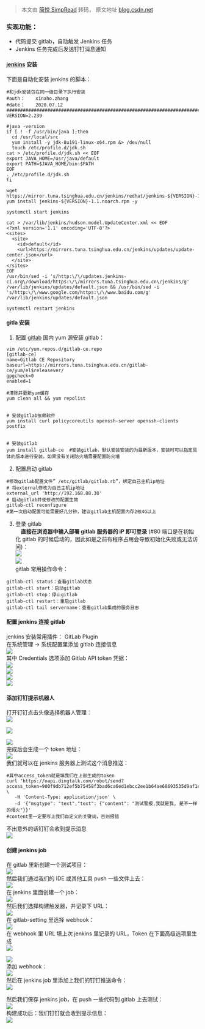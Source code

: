 > 本文由 [简悦 SimpRead](http://ksria.com/simpread/) 转码， 原文地址 [blog.csdn.net](https://blog.csdn.net/Real_cTo/article/details/107305122?ops_request_misc=&request_id=&biz_id=102&utm_term=gitlab%20jenkins%20%E9%9B%86%E6%88%90%20%E9%92%89%E9%92%89&utm_medium=distribute.pc_search_result.none-task-blog-2~all~sobaiduweb~default-1-107305122.142^v41^pc_rank_34_queryrelevant25,185^v2^tag_show&spm=1018.2226.3001.4187)

### 实现功能：

*   代码提交 gitlab，自动触发 Jenkins 任务
*   Jenkins 任务完成后发送钉钉消息通知

#### [jenkins](https://so.csdn.net/so/search?q=jenkins&spm=1001.2101.3001.7020) 安装

下面是自动化安装 jenkins 的脚本：

```
#和jdk安装包在同一级目录下执行安装
#auth：    xinaho.zhang
#date：    2020.07.12
###################################################################################################3
VERSION=2.239

#java -version 
if [ ! -f /usr/bin/java ];then
  cd /usr/local/src
  yum install -y jdk-8u191-linux-x64.rpm &> /dev/null  
  touch /etc/profile.d/jdk.sh
cat > /etc/profile.d/jdk.sh << EOF
export JAVA_HOME=/usr/java/default
export PATH=$JAVA_HOME/bin:$PATH
EOF
. /etc/profile.d/jdk.sh
fi

wget https://mirror.tuna.tsinghua.edu.cn/jenkins/redhat/jenkins-${VERSION}-1.1.noarch.rpm
yum install jenkins-${VERSION}-1.1.noarch.rpm -y

systemctl start jenkins

cat > /var/lib/jenkins/hudson.model.UpdateCenter.xml << EOF
<?xml version='1.1' encoding='UTF-8'?>
<sites>
  <site>
    <id>default</id>
    <url>https://mirrors.tuna.tsinghua.edu.cn/jenkins/updates/update-center.json</url>
  </site>
</sites>
EOF
/usr/bin/sed -i 's/http:\/\/updates.jenkins-ci.org\/download/https:\/\/mirrors.tuna.tsinghua.edu.cn\/jenkins/g' /var/lib/jenkins/updates/default.json && /usr/bin/sed -i 's/http:\/\/www.google.com/https:\/\/www.baidu.com/g' /var/lib/jenkins/updates/default.json

systemctl restart jenkins

```

#### gitla 安装

1. 配置 [gitlab](https://so.csdn.net/so/search?q=gitlab&spm=1001.2101.3001.7020) 国内 yum 源安装 gitlab：

```
vim /etc/yum.repos.d/gitlab-ce.repo
[gitlab-ce]
name=Gitlab CE Repository
baseurl=https://mirrors.tuna.tsinghua.edu.cn/gitlab-ce/yum/el$releasever/
gpgcheck=0
enabled=1

#清除并更新yum缓存
yum clean all && yum repolist


# 安装gitlab依赖软件
yum install curl policycoreutils openssh-server openssh-clients postfix


# 安装gitlab
yum install gitlab-ce  #安装gitlab，默认安装安装的为最新版本，安装时可以指定具体的版本进行安装。如果没有关闭防火墙需要配置防火墙

```

2. 配置启动 gitlab

```
#修改gitlab配置文件” /etc/gitlab/gitlab.rb”，绑定自己主机ip地址
# 将external修改为自己主机ip地址
external_url 'http://192.168.88.30'
# 启动gitlab并使修改的配置生效
gitlab-ctl reconfigure
#第一次启动配置可能需要好几分钟，建议gitlab主机配置内存2核4G以上

```

3. 登录 gitlab  
 **直接在浏览器中输入部署 gitlab 服务器的 iP 即可登录** (#80 端口是在初始化 gitlab 的时候启动的，因此如是之前有程序占用会导致初始化失败或无法访问)：  
![](https://img-blog.csdnimg.cn/20200712211203703.png?x-oss-process=image/watermark,type_ZmFuZ3poZW5naGVpdGk,shadow_10,text_aHR0cHM6Ly9ibG9nLmNzZG4ubmV0L1JlYWxfY1Rv,size_16,color_FFFFFF,t_70)  
![](https://img-blog.csdnimg.cn/20200712211442516.png?x-oss-process=image/watermark,type_ZmFuZ3poZW5naGVpdGk,shadow_10,text_aHR0cHM6Ly9ibG9nLmNzZG4ubmV0L1JlYWxfY1Rv,size_16,color_FFFFFF,t_70)  
gitlab 常用操作命令：

```
gitlab-ctl status：查看gitlab状态
gitlab-ctl start：启动gitlab
gitlab-ctl stop：停止gitlab
gitlab-ctl restart：重启gitlab
gitlab-ctl tail servername：查看gitlab集成的服务日志

```

#### 配置 jenkins 连接 gitlab

jenkins 安装常用插件： GitLab Plugin  
在系统管理 -> 系统配置里添加 gitlab 连接信息  
![](https://img-blog.csdnimg.cn/2020071221350568.png?x-oss-process=image/watermark,type_ZmFuZ3poZW5naGVpdGk,shadow_10,text_aHR0cHM6Ly9ibG9nLmNzZG4ubmV0L1JlYWxfY1Rv,size_16,color_FFFFFF,t_70)  
其中 Credentials 选项添加 Gitlab API token 凭据：  
![](https://img-blog.csdnimg.cn/20200712213908169.png?x-oss-process=image/watermark,type_ZmFuZ3poZW5naGVpdGk,shadow_10,text_aHR0cHM6Ly9ibG9nLmNzZG4ubmV0L1JlYWxfY1Rv,size_16,color_FFFFFF,t_70)  
![](https://img-blog.csdnimg.cn/20200712213831914.png?x-oss-process=image/watermark,type_ZmFuZ3poZW5naGVpdGk,shadow_10,text_aHR0cHM6Ly9ibG9nLmNzZG4ubmV0L1JlYWxfY1Rv,size_16,color_FFFFFF,t_70)  
![](https://img-blog.csdnimg.cn/20200712213952797.png?x-oss-process=image/watermark,type_ZmFuZ3poZW5naGVpdGk,shadow_10,text_aHR0cHM6Ly9ibG9nLmNzZG4ubmV0L1JlYWxfY1Rv,size_16,color_FFFFFF,t_70)  
![](https://img-blog.csdnimg.cn/20200712214103106.png?x-oss-process=image/watermark,type_ZmFuZ3poZW5naGVpdGk,shadow_10,text_aHR0cHM6Ly9ibG9nLmNzZG4ubmV0L1JlYWxfY1Rv,size_16,color_FFFFFF,t_70)

#### 添加钉钉提示机器人

打开钉钉点击头像选择机器人管理：  
![](https://img-blog.csdnimg.cn/20200712214428831.png?x-oss-process=image/watermark,type_ZmFuZ3poZW5naGVpdGk,shadow_10,text_aHR0cHM6Ly9ibG9nLmNzZG4ubmV0L1JlYWxfY1Rv,size_16,color_FFFFFF,t_70)

![](https://img-blog.csdnimg.cn/20200712214653833.png?x-oss-process=image/watermark,type_ZmFuZ3poZW5naGVpdGk,shadow_10,text_aHR0cHM6Ly9ibG9nLmNzZG4ubmV0L1JlYWxfY1Rv,size_16,color_FFFFFF,t_70)

![](https://img-blog.csdnimg.cn/20200712214735508.png)  
完成后会生成一个 token 地址：  
![](https://img-blog.csdnimg.cn/20200712214836538.png)  
我们就可以在 jenkins 服务器上测试这个消息推送：

```
#其中access_token就是填我们在上部生成的token
curl 'https://oapi.dingtalk.com/robot/send?access_token=900f9db712ef5b75458f3bad6ca6ed1ebcc2ee1b64ae68693535d9af1ef28f79' \
   -H 'Content-Type: application/json' \
   -d '{"msgtype": "text","text": {"content": "测试警报,我就是我, 是不一样的烟火"}}'
#content里一定要写上我们自定义的关键词，否则报错

```

不出意外的话钉钉会收到提示消息  
![](https://img-blog.csdnimg.cn/2020071221520431.png)

#### 创建 jenkins job

在 gitlab 里新创建一个测试项目：  
![](https://img-blog.csdnimg.cn/20200712215801460.png?x-oss-process=image/watermark,type_ZmFuZ3poZW5naGVpdGk,shadow_10,text_aHR0cHM6Ly9ibG9nLmNzZG4ubmV0L1JlYWxfY1Rv,size_16,color_FFFFFF,t_70)  
然后我们通过我们的 IDE 或其他工具 push 一些文件上去：  
![](https://img-blog.csdnimg.cn/20200712220303298.png?x-oss-process=image/watermark,type_ZmFuZ3poZW5naGVpdGk,shadow_10,text_aHR0cHM6Ly9ibG9nLmNzZG4ubmV0L1JlYWxfY1Rv,size_16,color_FFFFFF,t_70)  
在 jenkins 里面创建一个 job：  
![](https://img-blog.csdnimg.cn/20200712220431279.png?x-oss-process=image/watermark,type_ZmFuZ3poZW5naGVpdGk,shadow_10,text_aHR0cHM6Ly9ibG9nLmNzZG4ubmV0L1JlYWxfY1Rv,size_16,color_FFFFFF,t_70)  
然后我们选择构建触发器，并记录下 URL：  
![](https://img-blog.csdnimg.cn/20200712220526614.png?x-oss-process=image/watermark,type_ZmFuZ3poZW5naGVpdGk,shadow_10,text_aHR0cHM6Ly9ibG9nLmNzZG4ubmV0L1JlYWxfY1Rv,size_16,color_FFFFFF,t_70)  
在 gitlab-setting 里选择 webhook：  
![](https://img-blog.csdnimg.cn/20200712220605517.png?x-oss-process=image/watermark,type_ZmFuZ3poZW5naGVpdGk,shadow_10,text_aHR0cHM6Ly9ibG9nLmNzZG4ubmV0L1JlYWxfY1Rv,size_16,color_FFFFFF,t_70)  
在 webhook 里 URL 填上次 jenkins 里记录的 URL，Token 在下面高级选项里生成  
![](https://img-blog.csdnimg.cn/20200712220746448.png?x-oss-process=image/watermark,type_ZmFuZ3poZW5naGVpdGk,shadow_10,text_aHR0cHM6Ly9ibG9nLmNzZG4ubmV0L1JlYWxfY1Rv,size_16,color_FFFFFF,t_70)

![](https://img-blog.csdnimg.cn/2020071222071327.png)  
添加 webhook：  
![](https://img-blog.csdnimg.cn/20200712221029212.png?x-oss-process=image/watermark,type_ZmFuZ3poZW5naGVpdGk,shadow_10,text_aHR0cHM6Ly9ibG9nLmNzZG4ubmV0L1JlYWxfY1Rv,size_16,color_FFFFFF,t_70)  
然后在 jenkins job 里添加上我们的钉钉推送命令：  
![](https://img-blog.csdnimg.cn/20200712221433404.png?x-oss-process=image/watermark,type_ZmFuZ3poZW5naGVpdGk,shadow_10,text_aHR0cHM6Ly9ibG9nLmNzZG4ubmV0L1JlYWxfY1Rv,size_16,color_FFFFFF,t_70)

然后我们保存 jenkins job，在 push 一些代码到 gitlab 上去测试：  
![](https://img-blog.csdnimg.cn/20200712221347600.png?x-oss-process=image/watermark,type_ZmFuZ3poZW5naGVpdGk,shadow_10,text_aHR0cHM6Ly9ibG9nLmNzZG4ubmV0L1JlYWxfY1Rv,size_16,color_FFFFFF,t_70)  
构建成功后：我们钉钉就会收到提示信息：  
![](https://img-blog.csdnimg.cn/20200712221709759.png)